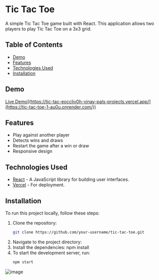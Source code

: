 # Tic Tac Toe

A simple Tic Tac Toe game built with React. This application allows two players to play Tic Tac Toe on a 3x3 grid.

## Table of Contents

- [Demo](#demo)
- [Features](#features)
- [Technologies Used](#technologies-used)
- [Installation](#installation)

## Demo

[Live Demo]([[https://your-vercel-deployed-url)](https://tic-tac-eoccljv0h-vinay-pals-projects.vercel.app/](https://tic-tac-toe-1-au0u.onrender.com/)) 

## Features

- Play against another player
- Detects wins and draws
- Restart the game after a win or draw
- Responsive design

## Technologies Used

- [React](https://reactjs.org/) - A JavaScript library for building user interfaces.
- [Vercel](https://vercel.com/) - For deployment.

## Installation

To run this project locally, follow these steps:

1. Clone the repository:
   ```bash
   git clone https://github.com/your-username/tic-tac-toe.git
2. Navigate to the project directory:
3. Install the dependencies: npm install
4. To start the development server, run:
   ```bash
   npm start


![image](https://github.com/user-attachments/assets/c7081a6a-f669-4381-8f5a-cdfb1ee4a3dd)

